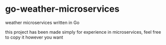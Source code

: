 # go-weather-microservices
weather microservices written in Go

this project has been made simply for experience in microservices, feel free to copy it however you want